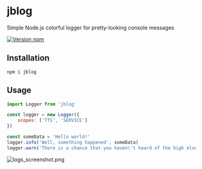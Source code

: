 # jblog

Simple Node.js colorful logger for pretty-looking console messages

[![Version npm](https://img.shields.io/npm/v/jblog)](https://www.npmjs.com/package/jblog)

## Installation

```shell
npm i jblog
```

## Usage

```js
import Logger from 'jblog'

const logger = new Logger({
    scopes: ['TTS', 'SERVICE']
})

const someData = 'Hello world!'
logger.info('Well, something happened', someData)
logger.warn('There is a chance that you haven\'t heard of the high elves')
```

![logs_screenshot.png](https://i.postimg.cc/R0jnQm3X/image-2024-08-10-22-26-30.png)